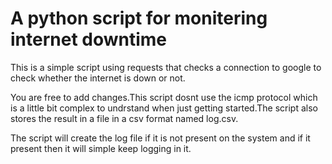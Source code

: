 <h1> A python script for monitering internet downtime </h1>
<p>
This is a simple script using requests that checks a connection to google to
check whether the internet is down or not.</p><p> You are free to add changes.This script dosnt use the icmp protocol which is a little bit complex to undrstand when just getting started.The script also stores the result in a file in a csv format named log.csv.</p><p> The script will create the log file if it is not present on the system and if it present then it will simple keep logging in it.
</p>



